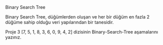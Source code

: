 Binary Search Tree

Binary Search Tree, düğümlerden oluşan ve her bir düğüm en fazla 2 düğüme sahip olduğu veri yapılarından bir tanesidir.

Proje 3
[7, 5, 1, 8, 3, 6, 0, 9, 4, 2] dizisinin Binary-Search-Tree aşamalarını yazınız.
